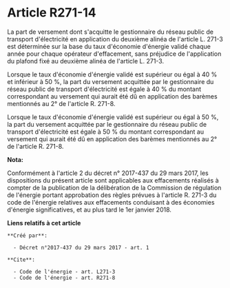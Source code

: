 # Article R271-14

La part de versement dont s'acquitte le gestionnaire du réseau public de transport d'électricité en application du deuxième
alinéa de l'article L. 271-3 est déterminée sur la base du taux d'économie d'énergie validé chaque année pour chaque
opérateur d'effacement, sans préjudice de l'application du plafond fixé au deuxième alinéa de l'article L. 271-3. 

Lorsque le taux d'économie d'énergie validé est supérieur ou égal à 40 % et inférieur à 50 %, la part du versement acquittée
par le gestionnaire du réseau public de transport d'électricité est égale à 40 % du montant correspondant au versement qui
aurait été dû en application des barèmes mentionnés au 2° de l'article R. 271-8. 

Lorsque le taux d'économie d'énergie validé est supérieur ou égal à 50 %, la part du versement acquittée par le gestionnaire
du réseau public de transport d'électricité est égale à 50 % du montant correspondant au versement qui aurait été dû en
application des barèmes mentionnés au 2° de l'article R. 271-8.

**Nota:**

Conformément à l'article 2 du décret n° 2017-437 du 29 mars 2017, les dispositions du présent article sont applicables aux
effacements réalisés à compter de la publication de la délibération de la Commission de régulation de l'énergie portant
approbation des règles prévues à l'article R. 271-3 du code de l'énergie relatives aux effacements conduisant à des économies
d'énergie significatives, et au plus tard le 1er janvier 2018.

**Liens relatifs à cet article**

	**Créé par**:

	  - Décret n°2017-437 du 29 mars 2017 - art. 1

	**Cite**:

	  - Code de l'énergie - art. L271-3
	  - Code de l'énergie - art. R271-8
